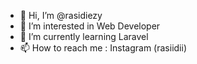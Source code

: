 - 👋 Hi, I’m @rasidiezy
- 👀 I’m interested in Web Developer
- 🌱 I’m currently learning Laravel
- 📫 How to reach me : Instagram (rasiidii)

<!---
rasidiezy/rasidiezy is a ✨ special ✨ repository because its `README.md` (this file) appears on your GitHub profile.
You can click the Preview link to take a look at your changes.
--->
